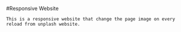 #Responsive Website

    This is a responsive website that change the page image on every reload from unplash website.